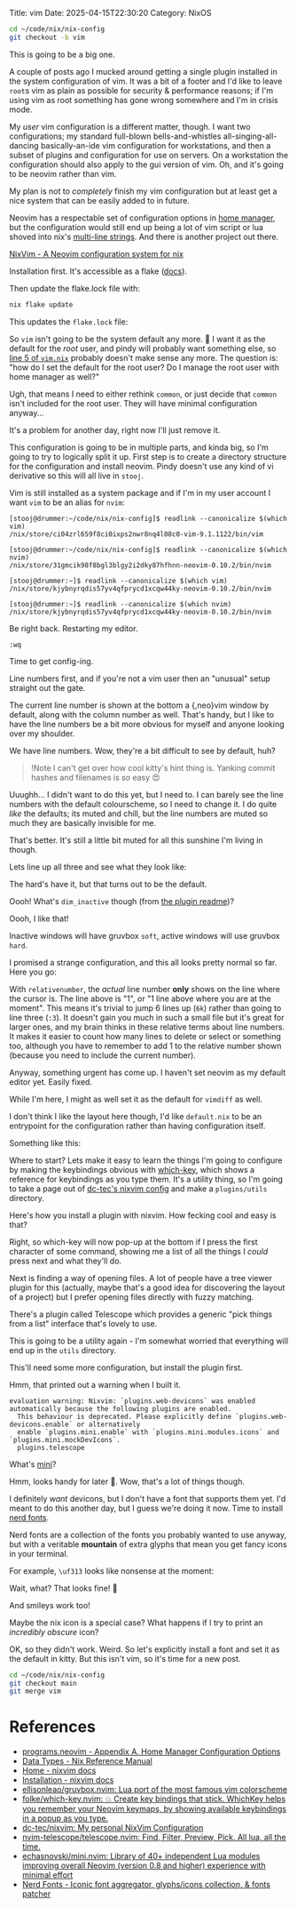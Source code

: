 Title: vim
Date: 2025-04-15T22:30:20
Category: NixOS

```bash
cd ~/code/nix/nix-config
git checkout -b vim
```

This is going to be a big one.

A couple of posts ago I mucked around getting a single plugin installed in the system configuration of vim. It was a bit of a footer and I'd like to leave `root`s vim as plain as possible for security & performance reasons; if I'm using vim as root something has gone wrong somewhere and I'm in crisis mode.

My _user_ vim configuration is a different matter, though. I want two configurations; my standard full-blown bells-and-whistles all-singing-all-dancing basically-an-ide vim configuration for workstations, and then a subset of plugins and configuration for use on servers. On a workstation the configuration should also apply to the gui version of vim. Oh, and it's going to be neovim rather than vim.

My plan is not to _completely_ finish my vim configuration but at least get a nice system that can be easily added to in future.

Neovim has a respectable set of configuration options in [home manager](https://nix-community.github.io/home-manager/options.xhtml#opt-programs.neovim.enable), but the configuration would still end up being a lot of vim script or lua shoved into nix's [multi-line strings](https://nix.dev/manual/nix/2.18/language/values#type-string). And there is another project out there.

[NixVim - A Neovim configuration system for nix](https://nix-community.github.io/nixvim/)

Installation first. It's accessible as a flake ([docs](https://nix-community.github.io/nixvim/24.11/user-guide/install.html)).

<!-- TODO Link to commit 1c94a4e -->

Then update the flake.lock file with:

```bash
nix flake update
```

This updates the `flake.lock` file:

<!-- TODO Link to commit 5f0b3bd -->

So `vim` isn't going to be the system default any more. :thinking: I want it as the default for the _root_ user, and pindy will probably want something else, so [line 5 of `vim.nix`](https://github.com/stooj/nix-config/blob/a676e03640450c38b25c2303ae11abce05abd413/vim.nix#L5) probably doesn't make sense any more. The question is: "how do I set the default for the root user? Do I manage the root user with home manager as well?"

Ugh, that means I need to either rethink `common`, or just decide that `common` isn't included for the root user. They will have minimal configuration anyway...

It's a problem for another day, right now I'll just remove it.

<!-- TODO Link to commit fba3b95 -->

This configuration is going to be in multiple parts, and kinda big, so I'm going to try to logically split it up. First step is to create a directory structure for the configuration and install neovim. Pindy doesn't use any kind of vi derivative so this will all live in `stooj`.

<!-- TODO Link to commit 1fed42c -->

Vim is still installed as a system package and if I'm in my user account I want `vim` to be an alias for `nvim`:

```
[stooj@drummer:~/code/nix/nix-config]$ readlink --canonicalize $(which vim)
/nix/store/ci04zrl659f8ci0ixps2nwr8nq4l08c0-vim-9.1.1122/bin/vim

[stooj@drummer:~/code/nix/nix-config]$ readlink --canonicalize $(which nvim)
/nix/store/31gmcik98f8bgl3blgy2i2dky87hfhnn-neovim-0.10.2/bin/nvim
```

<!-- TODO Link to commit 189de49 -->

```
[stooj@drummer:~]$ readlink --canonicalize $(which vim)
/nix/store/kjybnyrqdis57yv4qfprycd1xcqw44ky-neovim-0.10.2/bin/nvim

[stooj@drummer:~]$ readlink --canonicalize $(which nvim)
/nix/store/kjybnyrqdis57yv4qfprycd1xcqw44ky-neovim-0.10.2/bin/nvim
```

Be right back. Restarting my editor.

```vim
:wq
```

<!-- TODO Insert image 34-new_neovim_installation.png -->

Time to get config-ing.

Line numbers first, and if you're not a vim user then an "unusual" setup straight out the gate.

The current line number is shown at the bottom a {,neo}vim window by default, along with the column number as well. That's handy, but I like to have the line numbers be a bit more obvious for myself and anyone looking over my shoulder.

<!-- TODO Link to commit 46ffc6c -->

We have line numbers. Wow, they're a bit difficult to see by default, huh?

<!-- TODO Insert image 34-neovim_with_line_numbers.png -->

> !Note
> I can't get over how cool kitty's hint thing is. Yanking commit hashes and filenames is *so* easy 😍

Uuughh... I didn't want to do this yet, but I need to. I can barely see the line numbers with the default colourscheme, so I need to change it. I do quite _like_ the defaults; its muted and chill, but the line numbers are muted so much they are basically invisible for me.

<!-- TODO Link to commit d2a6446 -->

<!-- TODO Insert image 34-neovim_with_gruvbox.png -->

That's better. It's still a little bit muted for all this sunshine I'm living in though.

Lets line up all three and see what they look like:

<!-- TODO Insert image 34-gruvbox_default.png -->
<!-- TODO Insert image 34-gruvbox_soft.png -->
<!-- TODO Insert image 34-gruvbox_hard.png -->

The hard's have it, but that turns out to be the default.

Oooh! What's `dim_inactive` though (from [the plugin readme](https://github.com/ellisonleao/gruvbox.nvim))?

<!-- TODO Insert image 34-gruvbox_no_dim.png -->
<!-- TODO Insert image 34-gruvbox_with_dim.png -->

Oooh, I like that!

<!-- TODO Link to commit 522c468 -->

Inactive windows will have gruvbox `soft`, active windows will use gruvbox `hard`.

I promised a strange configuration, and this all looks pretty normal so far. Here you go:

<!-- TODO Link to commit 1b97f07 -->

<!-- TODO Insert image 34-neovim_with_relative_numbers.png -->

With `relativenumber`, the _actual_ line number **only** shows on the line where the cursor is. The line above is "1", or "1 line above where you are at the moment". This means it's trivial to jump 6 lines up (`6k`) rather than going to line three (`:3`). It doesn't gain you much in such a small file but it's great for larger ones, and my brain thinks in these relative terms about line numbers. It makes it easier to count how many lines to delete or select or something too, although you have to remember to add 1 to the relative number shown (because you need to include the current number).

Anyway, something urgent has come up. I haven't set neovim as my default editor yet. Easily fixed.

<!-- TODO Link to commit f8dabc6 -->

While I'm here, I might as well set it as the default for `vimdiff` as well.

<!-- TODO Link to commit 46782a0 -->

I don't think I like the layout here though, I'd like `default.nix` to be an entrypoint for the configuration rather than having configuration itself.

Something like this:

<!-- TODO Link to commit 92e2b57 -->

Where to start? Lets make it easy to learn the things I'm going to configure by making the keybindings obvious with [which-key](https://github.com/folke/which-key.nvim), which shows a reference for keybindings as you type them. It's a utility thing, so I'm going to take a page out of [dc-tec's nixvim config](https://github.com/dc-tec/nixvim/tree/main) and make a `plugins/utils` directory.

Here's how you install a plugin with nixvim. How fecking cool and easy is that?

<!-- TODO Link to commit e9cc911 -->

Right, so which-key will now pop-up at the bottom if I press the first character of some command, showing me a list of all the things I _could_ press next and what they'll do.

<!-- TODO Insert image 34-which_key_after_g_key_pressed.png -->

Next is finding a way of opening files. A lot of people have a tree viewer plugin for this (actually, maybe that's a good idea for discovering the layout of a project) but I prefer opening files directly with fuzzy matching.

There's a plugin called Telescope which provides a generic "pick things from a list" interface that's lovely to use.

This is going to be a utility again - I'm somewhat worried that everything will end up in the `utils` directory.

This'll need some more configuration, but install the plugin first.

<!-- TODO Link to commit dd3608f -->

Hmm, that printed out a warning when I built it.
```
evaluation warning: Nixvim: `plugins.web-devicons` was enabled automatically because the following plugins are enabled.
  This behaviour is deprecated. Please explicitly define `plugins.web-devicons.enable` or alternatively
  enable `plugins.mini.enable` with `plugins.mini.modules.icons` and `plugins.mini.mockDevIcons`.
  plugins.telescope
```

What's [mini](https://github.com/echasnovski/mini.nvim)?

Hmm, looks handy for later 🤔. Wow, that's a lot of things though.

I definitely _want_ devicons, but I don't have a font that supports them yet. I'd meant to do this another day, but I guess we're doing it now. Time to install [nerd fonts](https://www.nerdfonts.com/).

Nerd fonts are a collection of the fonts you probably wanted to use anyway, but with a veritable **mountain** of extra glyphs that mean you get fancy icons in your terminal.

For example, `\uf313` looks like nonsense at the moment: 

<!-- TODO Insert image 34-what_font_am_i_using.png -->

Wait, what? That looks fine! 🤔

And smileys work too!

Maybe the nix icon is a special case? What happens if I try to print an _incredibly obscure_ icon?

OK, so they didn't work. Weird. So let's explicitly install a font and set it as the default in kitty. But this isn't vim, so it's time for a new post.

```bash
cd ~/code/nix/nix-config
git checkout main
git merge vim
```

# References

- [programs.neovim - Appendix A. Home Manager Configuration Options](https://nix-community.github.io/home-manager/options.xhtml#opt-programs.neovim.enable)
- [Data Types - Nix Reference Manual](https://nix.dev/manual/nix/2.18/language/values#type-string)
- [Home - nixvim docs](https://nix-community.github.io/nixvim/)
- [Installation - nixvim docs](https://nix-community.github.io/nixvim/24.11/user-guide/install.html)
- [ellisonleao/gruvbox.nvim: Lua port of the most famous vim colorscheme](https://github.com/ellisonleao/gruvbox.nvim)
- [folke/which-key.nvim: 💥 Create key bindings that stick. WhichKey helps you remember your Neovim keymaps, by showing available keybindings in a popup as you type.](https://github.com/folke/which-key.nvim)
- [dc-tec/nixvim: My personal NixVim Configuration](https://github.com/dc-tec/nixvim/tree/main)
- [nvim-telescope/telescope.nvim: Find, Filter, Preview, Pick. All lua, all the time.](https://github.com/nvim-telescope/telescope.nvim)
- [echasnovski/mini.nvim: Library of 40+ independent Lua modules improving overall Neovim (version 0.8 and higher) experience with minimal effort](https://github.com/echasnovski/mini.nvim)
- [Nerd Fonts - Iconic font aggregator, glyphs/icons collection, & fonts patcher](https://www.nerdfonts.com/#home)
